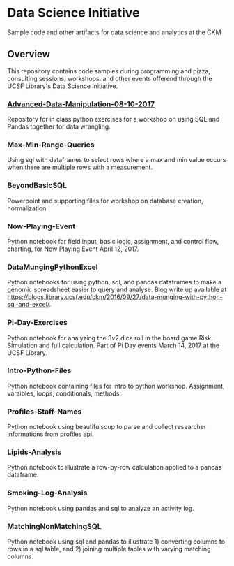 # Data Science Initiative
Sample code and other artifacts for data science and analytics at the CKM

## Overview
This repository contains code samples during programming and pizza, consulting sessions, workshops, and other events offerend through the UCSF Library's Data Science Initiative.  

### [Advanced-Data-Manipulation-08-10-2017](Advanced-Data-Manipulation-08-10-2017)
Repository for in class python exercises for a workshop on using SQL and Pandas together for data wrangling. 

### Max-Min-Range-Queries
Using sql with dataframes to select rows where a max and min value occurs when there are multiple rows with a measurement.

### BeyondBasicSQL
Powerpoint and supporting files for workshop on database creation, normalization

### Now-Playing-Event
Python notebook for field input, basic logic, assignment, and control flow, charting, for Now Playing Event April 12, 2017.

### DataMungingPythonExcel			
Python notebooks for using python, sql, and pandas dataframes to make a genomic spreadsheet easier to query and analyse.  Blog write up available at https://blogs.library.ucsf.edu/ckm/2016/09/27/data-munging-with-python-sql-and-excel/.

### Pi-Day-Exercises
Python notebook for analyzing the 3v2 dice roll in the board game Risk.  Simulation and full calculation.  Part of Pi Day events March 14, 2017 at the UCSF Library.

### Intro-Python-Files			
Python notebook containing files for intro to python workshop.  Assignment, varaibles, loops, conditionals, methods.

### Profiles-Staff-Names
Python notebook using beautifulsoup to parse and collect researcher informations from profiles api.  

### Lipids-Analysis
Python notebook to illustrate a row-by-row calculation applied to a pandas dataframe.  

### Smoking-Log-Analysis
Python notebook using pandas and sql to analyze an activity log.  

### MatchingNonMatchingSQL
Python notebook using sql and pandas to illustrate 1) converting columns to rows in a sql table, and 2) joining multiple tables with varying matching columns.  

